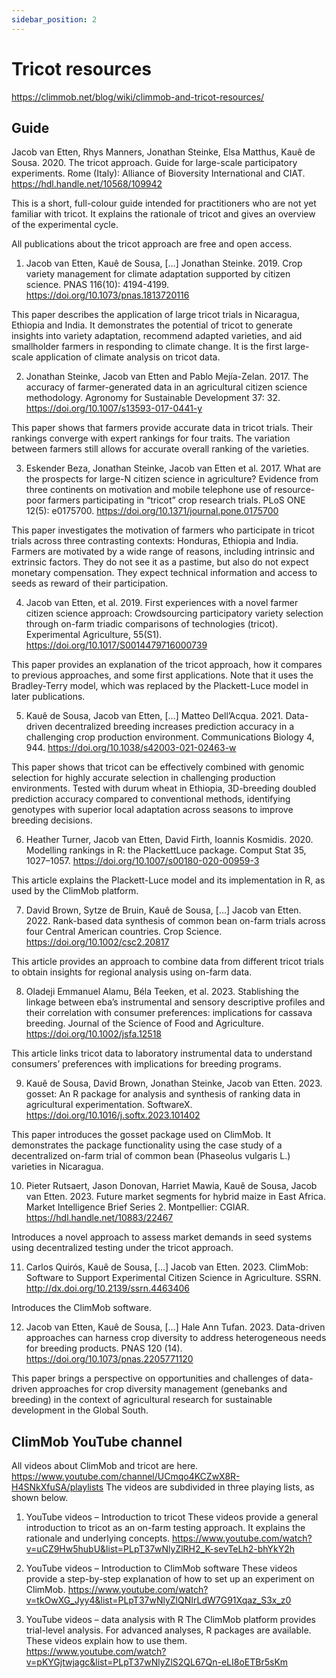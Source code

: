 ```yaml
---
sidebar_position: 2
---
```

# Tricot resources

https://climmob.net/blog/wiki/climmob-and-tricot-resources/

## Guide

Jacob van Etten, Rhys Manners, Jonathan Steinke, Elsa Matthus, Kauê de Sousa. 2020. The tricot approach. Guide for large-scale participatory experiments. Rome (Italy): Alliance of Bioversity International and CIAT. https://hdl.handle.net/10568/109942

This is a short, full-colour guide intended for practitioners who are not yet familiar with tricot. It explains the rationale of tricot and gives an overview of the experimental cycle.


All publications about the tricot approach are free and open access.

1. Jacob van Etten, Kauê de Sousa, […] Jonathan Steinke. 2019. Crop variety management for climate adaptation supported by citizen science. PNAS 116(10): 4194-4199. https://doi.org/10.1073/pnas.1813720116

This paper describes the application of large tricot trials in Nicaragua, Ethiopia and India. It demonstrates the potential of tricot to generate insights into variety adaptation, recommend adapted varieties, and aid smallholder farmers in responding to climate change. It is the first large-scale application of climate analysis on tricot data.

2. Jonathan Steinke, Jacob van Etten and Pablo Mejía-Zelan. 2017. The accuracy of farmer-generated data in an agricultural citizen science methodology. Agronomy for Sustainable Development 37: 32. https://doi.org/10.1007/s13593-017-0441-y

This paper shows that farmers provide accurate data in tricot trials. Their rankings converge with expert rankings for four traits. The variation between farmers still allows for accurate overall ranking of the varieties.

3. Eskender Beza, Jonathan Steinke, Jacob van Etten et al. 2017. What are the prospects for large-N citizen science in agriculture? Evidence from three continents on motivation and mobile telephone use of resource-poor farmers participating in “tricot” crop research trials. PLoS ONE 12(5): e0175700. https://doi.org/10.1371/journal.pone.0175700

This paper investigates the motivation of farmers who participate in tricot trials across three contrasting contexts: Honduras, Ethiopia and India. Farmers are motivated by a wide range of reasons, including intrinsic and extrinsic factors. They do not see it as a pastime, but also do not expect monetary compensation. They expect technical information and access to seeds as reward of their participation.

4. Jacob van Etten, et al. 2019. First experiences with a novel farmer citizen science approach: Crowdsourcing participatory variety selection through on-farm triadic comparisons of technologies (tricot). Experimental Agriculture, 55(S1). https://doi.org/10.1017/S0014479716000739

This paper provides an explanation of the tricot approach, how it compares to previous approaches, and some first applications. Note that it uses the Bradley-Terry model, which was replaced by the Plackett-Luce model in later publications.

5. Kauê de Sousa, Jacob van Etten, […] Matteo Dell’Acqua. 2021. Data-driven decentralized breeding increases prediction accuracy in a challenging crop production environment. Communications Biology 4, 944. https://doi.org/10.1038/s42003-021-02463-w

This paper shows that tricot can be effectively combined with genomic selection for highly accurate selection in challenging production environments. Tested with durum wheat in Ethiopia, 3D-breeding doubled prediction accuracy compared to conventional methods, identifying genotypes with superior local adaptation across seasons to improve breeding decisions.

6. Heather Turner, Jacob van Etten, David Firth, Ioannis Kosmidis. 2020. Modelling rankings in R: the PlackettLuce package. Comput Stat 35, 1027–1057. https://doi.org/10.1007/s00180-020-00959-3

This article explains the Plackett-Luce model and its implementation in R, as used by the ClimMob platform.

7. David Brown, Sytze de Bruin, Kauê de Sousa, […] Jacob van Etten. 2022. Rank-based data synthesis of common bean on-farm trials across four Central American countries. Crop Science. https://doi.org/10.1002/csc2.20817

This article provides an approach to combine data from different tricot trials to obtain insights for regional analysis using on-farm data.

8. Oladeji Emmanuel Alamu, Béla Teeken, et al. 2023. Stablishing the linkage between eba’s instrumental and sensory descriptive profiles and their correlation with consumer preferences: implications for cassava breeding. Journal of the Science of Food and Agriculture. https://doi.org/10.1002/jsfa.12518

This article links tricot data to laboratory instrumental data to understand consumers’ preferences with implications for breeding programs.

9. Kauê de Sousa, David Brown, Jonathan Steinke, Jacob van Etten. 2023. gosset: An R package for analysis and synthesis of ranking data in agricultural experimentation. SoftwareX. https://doi.org/10.1016/j.softx.2023.101402

This paper introduces the gosset package used on ClimMob. It demonstrates the package functionality using the case study of a decentralized on-farm trial of common bean (Phaseolus vulgaris L.) varieties in Nicaragua.

10. Pieter Rutsaert, Jason Donovan, Harriet Mawia, Kauê de Sousa, Jacob van Etten. 2023. Future market segments for hybrid maize in East Africa. Market Intelligence Brief Series 2. Montpellier: CGIAR. https://hdl.handle.net/10883/22467

Introduces a novel approach to assess market demands in seed systems using decentralized testing under the tricot approach.

11. Carlos Quirós, Kauê de Sousa, […] Jacob van Etten. 2023. ClimMob: Software to Support Experimental Citizen Science in Agriculture. SSRN. http://dx.doi.org/10.2139/ssrn.4463406

Introduces the ClimMob software.

12. Jacob van Etten, Kauê de Sousa, […] Hale Ann Tufan. 2023. Data-driven approaches can harness crop diversity to address heterogeneous needs for breeding products. PNAS 120 (14). https://doi.org/10.1073/pnas.2205771120

This paper brings a perspective on opportunities and challenges of data-driven approaches for crop diversity management (genebanks and breeding) in the context of agricultural research for sustainable development in the Global South.

## ClimMob YouTube channel

All videos about ClimMob and tricot are here.
https://www.youtube.com/channel/UCmqo4KCZwX8R-H4SNkXfuSA/playlists
The videos are subdivided in three playing lists, as shown below.

1. YouTube videos – Introduction to tricot
These videos provide a general introduction to tricot as an on-farm testing approach. It explains the rationale and underlying concepts.
https://www.youtube.com/watch?v=uCZ9Hw5hubU&list=PLpT37wNlyZlRH2_K-sevTeLh2-bhYkY2h

2. YouTube videos – Introduction to ClimMob software
These videos provide a step-by-step explanation of how to set up an experiment on ClimMob.
https://www.youtube.com/watch?v=tkOwXG_Jyy4&list=PLpT37wNlyZlQNIrLdW7G91Xqaz_S3x_z0

3. YouTube videos – data analysis with R
The ClimMob platform provides trial-level analysis. For advanced analyses, R packages are available. These videos explain how to use them.
https://www.youtube.com/watch?v=pKYGjtwjagc&list=PLpT37wNlyZlS2QL67Qn-eLI8oETBr5sKm